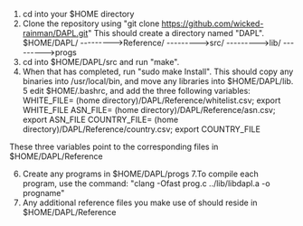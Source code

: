 1. cd into your $HOME directory
2. Clone the repository using "git clone https://github.com/wicked-rainman/DAPL.git"
This should create a directory named "DAPL".
       $HOME/DAPL/
       --------->Reference/
       --------->src/
       --------->lib/
       --------->progs
3. cd into $HOME/DAPL/src and run "make".
4. When that has completed, run "sudo make Install". This should copy any binaries into /usr/local/bin, and move 
any libraries into $HOME/DAPL/lib.
5 edit $HOME/.bashrc, and add the three following variables:
  WHITE_FILE= (home directory)/DAPL/Reference/whitelist.csv; export WHITE_FILE
  ASN_FILE= (home directory)/DAPL/Reference/asn.csv; export ASN_FILE
  COUNTRY_FILE= (home directory)/DAPL/Reference/country.csv; export COUNTRY_FILE
  
  These three variables point to the corresponding files in $HOME/DAPL/Reference

6. Create any programs in $HOME/DAPL/progs
7.To compile each program, use the command:
       "clang -Ofast prog.c ../lib/libdapl.a -o progname"
8. Any additional reference files you make use of should reside in $HOME/DAPL/Reference
